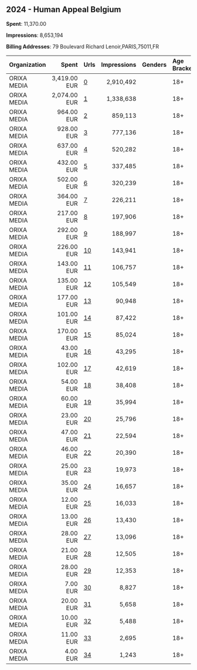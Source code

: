 ## 2024 - Human Appeal Belgium 
**Spent**: 11,370.00

**Impressions**: 8,653,194

**Billing Addresses**: 79 Boulevard Richard Lenoir,PARIS,75011,FR

|Organization|Spent|Urls|Impressions|Genders|Age Brackets|Country Codes|
|:---|---:|:---|---:|:---|:---|:---|
|ORIXA MEDIA|3,419.00 EUR|[0](https://www.snap.com/political-ads/asset/b11a6dc4e8c996f2389b168ffb9065d2bcf64e2f6a92a7ede3243c8426540ebb?mediaType=mp4)|2,910,492||18+|belgium|
|ORIXA MEDIA|2,074.00 EUR|[1](https://www.snap.com/political-ads/asset/b11a6dc4e8c996f2389b168ffb9065d2bcf64e2f6a92a7ede3243c8426540ebb?mediaType=mp4)|1,338,638||18+|belgium|
|ORIXA MEDIA|964.00 EUR|[2](https://www.snap.com/political-ads/asset/9bd5b726552ba1a15a9f226814e014752af2e7ec6f2722b34474ef34a4478148?mediaType=mp4)|859,113||18+|belgium|
|ORIXA MEDIA|928.00 EUR|[3](https://www.snap.com/political-ads/asset/7d8fa7bf00f9f9bf8288cf7b1a70ca79fd079982a6dccdf1b45ca16695d0050c?mediaType=mp4)|777,136||18+|belgium|
|ORIXA MEDIA|637.00 EUR|[4](https://www.snap.com/political-ads/asset/9161818d02970332b93e5b4a0ddc9e742847744a8a7c7cfb25580a313f278e2e?mediaType=mp4)|520,282||18+|belgium|
|ORIXA MEDIA|432.00 EUR|[5](https://www.snap.com/political-ads/asset/9bd5b726552ba1a15a9f226814e014752af2e7ec6f2722b34474ef34a4478148?mediaType=mp4)|337,485||18+|belgium|
|ORIXA MEDIA|502.00 EUR|[6](https://www.snap.com/political-ads/asset/7d8fa7bf00f9f9bf8288cf7b1a70ca79fd079982a6dccdf1b45ca16695d0050c?mediaType=mp4)|320,239||18+|belgium|
|ORIXA MEDIA|364.00 EUR|[7](https://www.snap.com/political-ads/asset/77a06c647112d511db4fce89da0ca440c73c50318c478e45b02eba5c29e5c08d?mediaType=mp4)|226,211||18+|belgium|
|ORIXA MEDIA|217.00 EUR|[8](https://www.snap.com/political-ads/asset/189422945e1456c0e921063d191339842d33702e5b2b9ecdc942e597008816e2?mediaType=mp4)|197,906||18+|belgium|
|ORIXA MEDIA|292.00 EUR|[9](https://www.snap.com/political-ads/asset/9161818d02970332b93e5b4a0ddc9e742847744a8a7c7cfb25580a313f278e2e?mediaType=mp4)|188,997||18+|belgium|
|ORIXA MEDIA|226.00 EUR|[10](https://www.snap.com/political-ads/asset/77a06c647112d511db4fce89da0ca440c73c50318c478e45b02eba5c29e5c08d?mediaType=mp4)|143,941||18+|belgium|
|ORIXA MEDIA|143.00 EUR|[11](https://www.snap.com/political-ads/asset/189422945e1456c0e921063d191339842d33702e5b2b9ecdc942e597008816e2?mediaType=mp4)|106,757||18+|belgium|
|ORIXA MEDIA|135.00 EUR|[12](https://www.snap.com/political-ads/asset/9a2cb9d676052937e6baa6eff52eb62f2e0721e8b0f7481d1c0e4e1191cbfa97?mediaType=mp4)|105,549||18+|belgium|
|ORIXA MEDIA|177.00 EUR|[13](https://www.snap.com/political-ads/asset/b2e563686df8c3ae2c95a6a0088d0eb962376ba21586178b8dde8e98ab0de88f?mediaType=mp4)|90,948||18+|belgium|
|ORIXA MEDIA|101.00 EUR|[14](https://www.snap.com/political-ads/asset/78544a78d043632094cbd47922235a239d3669bb8d74deeccd6717c6d125c9ff?mediaType=mp4)|87,422||18+|belgium|
|ORIXA MEDIA|170.00 EUR|[15](https://www.snap.com/political-ads/asset/c2999d253f0ed35baecf11b512d596bb58448048a1aacd9d3040e8166390f8cb?mediaType=mp4)|85,024||18+|belgium|
|ORIXA MEDIA|43.00 EUR|[16](https://www.snap.com/political-ads/asset/ba7854a62ccba8ab32c6c7e30aafd6cd1e80694acba681739af1f2d87e202142?mediaType=mp4)|43,295||18+|belgium|
|ORIXA MEDIA|102.00 EUR|[17](https://www.snap.com/political-ads/asset/b11a6dc4e8c996f2389b168ffb9065d2bcf64e2f6a92a7ede3243c8426540ebb?mediaType=mp4)|42,619||18+|belgium|
|ORIXA MEDIA|54.00 EUR|[18](https://www.snap.com/political-ads/asset/78544a78d043632094cbd47922235a239d3669bb8d74deeccd6717c6d125c9ff?mediaType=mp4)|38,408||18+|belgium|
|ORIXA MEDIA|60.00 EUR|[19](https://www.snap.com/political-ads/asset/b2e563686df8c3ae2c95a6a0088d0eb962376ba21586178b8dde8e98ab0de88f?mediaType=mp4)|35,994||18+|belgium|
|ORIXA MEDIA|23.00 EUR|[20](https://www.snap.com/political-ads/asset/ba7854a62ccba8ab32c6c7e30aafd6cd1e80694acba681739af1f2d87e202142?mediaType=mp4)|25,796||18+|belgium|
|ORIXA MEDIA|47.00 EUR|[21](https://www.snap.com/political-ads/asset/77a06c647112d511db4fce89da0ca440c73c50318c478e45b02eba5c29e5c08d?mediaType=mp4)|22,594||18+|belgium|
|ORIXA MEDIA|46.00 EUR|[22](https://www.snap.com/political-ads/asset/c2999d253f0ed35baecf11b512d596bb58448048a1aacd9d3040e8166390f8cb?mediaType=mp4)|20,390||18+|belgium|
|ORIXA MEDIA|25.00 EUR|[23](https://www.snap.com/political-ads/asset/58fbf3e8a1e04b437e4a0905305e94efc86521634d0cd5e044d24578f21d7a77?mediaType=mp4)|19,973||18+|belgium|
|ORIXA MEDIA|35.00 EUR|[24](https://www.snap.com/political-ads/asset/7d8fa7bf00f9f9bf8288cf7b1a70ca79fd079982a6dccdf1b45ca16695d0050c?mediaType=mp4)|16,657||18+|belgium|
|ORIXA MEDIA|12.00 EUR|[25](https://www.snap.com/political-ads/asset/8afddef20882dfa88f10b05059715804aa32652acad88819c0036eafb903f2ba?mediaType=mp4)|16,033||18+|belgium|
|ORIXA MEDIA|13.00 EUR|[26](https://www.snap.com/political-ads/asset/8afddef20882dfa88f10b05059715804aa32652acad88819c0036eafb903f2ba?mediaType=mp4)|13,430||18+|belgium|
|ORIXA MEDIA|28.00 EUR|[27](https://www.snap.com/political-ads/asset/b2e563686df8c3ae2c95a6a0088d0eb962376ba21586178b8dde8e98ab0de88f?mediaType=mp4)|13,096||18+|belgium|
|ORIXA MEDIA|21.00 EUR|[28](https://www.snap.com/political-ads/asset/9a2cb9d676052937e6baa6eff52eb62f2e0721e8b0f7481d1c0e4e1191cbfa97?mediaType=mp4)|12,505||18+|belgium|
|ORIXA MEDIA|28.00 EUR|[29](https://www.snap.com/political-ads/asset/c2999d253f0ed35baecf11b512d596bb58448048a1aacd9d3040e8166390f8cb?mediaType=mp4)|12,353||18+|belgium|
|ORIXA MEDIA|7.00 EUR|[30](https://www.snap.com/political-ads/asset/58fbf3e8a1e04b437e4a0905305e94efc86521634d0cd5e044d24578f21d7a77?mediaType=mp4)|8,827||18+|belgium|
|ORIXA MEDIA|20.00 EUR|[31](https://www.snap.com/political-ads/asset/ba7854a62ccba8ab32c6c7e30aafd6cd1e80694acba681739af1f2d87e202142?mediaType=mp4)|5,658||18+|belgium|
|ORIXA MEDIA|10.00 EUR|[32](https://www.snap.com/political-ads/asset/189422945e1456c0e921063d191339842d33702e5b2b9ecdc942e597008816e2?mediaType=mp4)|5,488||18+|belgium|
|ORIXA MEDIA|11.00 EUR|[33](https://www.snap.com/political-ads/asset/8afddef20882dfa88f10b05059715804aa32652acad88819c0036eafb903f2ba?mediaType=mp4)|2,695||18+|belgium|
|ORIXA MEDIA|4.00 EUR|[34](https://www.snap.com/political-ads/asset/58fbf3e8a1e04b437e4a0905305e94efc86521634d0cd5e044d24578f21d7a77?mediaType=mp4)|1,243||18+|belgium|
